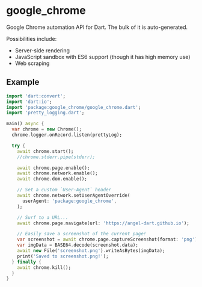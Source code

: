 # google_chrome
Google Chrome automation API for Dart.
The bulk of it is auto-generated.

Possibilities include:
* Server-side rendering
* JavaScript sandbox with ES6 support (though it has high memory use)
* Web scraping

## Example
```dart
import 'dart:convert';
import 'dart:io';
import 'package:google_chrome/google_chrome.dart';
import 'pretty_logging.dart';

main() async {
  var chrome = new Chrome();
  chrome.logger.onRecord.listen(prettyLog);

  try {
    await chrome.start();
    //chrome.stderr.pipe(stderr);

    await chrome.page.enable();
    await chrome.network.enable();
    await chrome.dom.enable();

    // Set a custom `User-Agent` header
    await chrome.network.setUserAgentOverride(
      userAgent: 'package:google_chrome',
    );

    // Surf to a URL...
    await chrome.page.navigate(url: 'https://angel-dart.github.io');

    // Easily save a screenshot of the current page!
    var screenshot = await chrome.page.captureScreenshot(format: 'png');
    var imgData = BASE64.decode(screenshot.data);
    await new File('screenshot.png').writeAsBytes(imgData);
    print('Saved to screenshot.png!');
  } finally {
    await chrome.kill();
  }
}

```